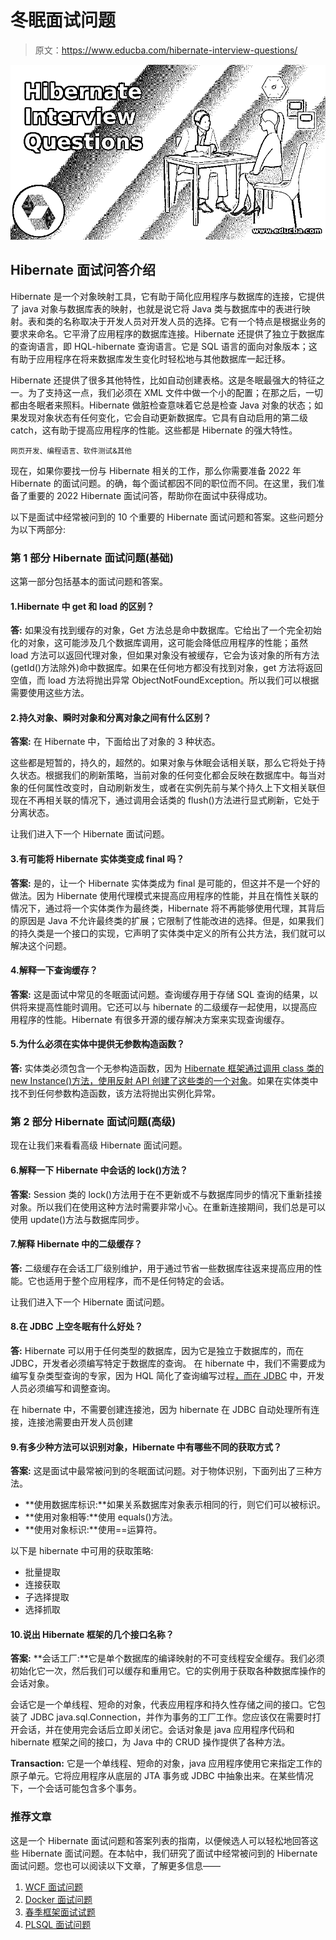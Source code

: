 # 冬眠面试问题

> 原文：<https://www.educba.com/hibernate-interview-questions/>

![Hibernate Interview Questions](img/db7d13d88334d388feb453cb4f67fb4b.png)



## Hibernate 面试问答介绍

Hibernate 是一个对象映射工具，它有助于简化应用程序与数据库的连接，它提供了 java 对象与数据库表的映射，也就是说它将 Java 类与数据库中的表进行映射。表和类的名称取决于开发人员对开发人员的选择。它有一个特点是根据业务的要求来命名。它平滑了应用程序的数据库连接。Hibernate 还提供了独立于数据库的查询语言，即 HQL-hibernate 查询语言。它是 SQL 语言的面向对象版本；这有助于应用程序在将来数据库发生变化时轻松地与其他数据库一起迁移。

Hibernate 还提供了很多其他特性，比如自动创建表格。这是冬眠最强大的特征之一。为了支持这一点，我们必须在 XML 文件中做一个小的配置；在那之后，一切都由冬眠者来照料。Hibernate 做脏检查意味着它总是检查 Java 对象的状态；如果发现对象状态有任何变化，它会自动更新数据库。它具有自动启用的第二级 catch，这有助于提高应用程序的性能。这些都是 Hibernate 的强大特性。

<small>网页开发、编程语言、软件测试&其他</small>

现在，如果你要找一份与 Hibernate 相关的工作，那么你需要准备 2022 年 Hibernate 的面试问题。的确，每个面试都因不同的职位而不同。在这里，我们准备了重要的 2022 Hibernate 面试问答，帮助你在面试中获得成功。

以下是面试中经常被问到的 10 个重要的 Hibernate 面试问题和答案。这些问题分为以下两部分:

### 第 1 部分 Hibernate 面试问题(基础)

这第一部分包括基本的面试问题和答案。

#### 1.Hibernate 中 get 和 load 的区别？

**答:**
如果没有找到缓存的对象，Get 方法总是命中数据库。它给出了一个完全初始化的对象，这可能涉及几个数据库调用，这可能会降低应用程序的性能；虽然 load 方法可以返回代理对象，但如果对象没有被缓存，它会为该对象的所有方法(getId()方法除外)命中数据库。如果在任何地方都没有找到对象，get 方法将返回空值，而 load 方法将抛出异常 ObjectNotFoundException。所以我们可以根据需要使用这些方法。

#### 2.持久对象、瞬时对象和分离对象之间有什么区别？

**答案:**
在 Hibernate 中，下面给出了对象的 3 种状态。

这些都是短暂的，持久的，超然的。如果对象与休眠会话相关联，那么它将处于持久状态。根据我们的刷新策略，当前对象的任何变化都会反映在数据库中。每当对象的任何属性改变时，自动刷新发生，或者在实例先前与某个持久上下文相关联但现在不再相关联的情况下，通过调用会话类的 flush()方法进行显式刷新，它处于分离状态。

让我们进入下一个 Hibernate 面试问题。

#### 3.有可能将 Hibernate 实体类变成 final 吗？

**答案:**
是的，让一个 Hibernate 实体类成为 final 是可能的，但这并不是一个好的做法。因为 Hibernate 使用代理模式来提高应用程序的性能，并且在惰性关联的情况下，通过将一个实体类作为最终类，Hibernate 将不再能够使用代理，其背后的原因是 Java 不允许最终类的扩展；它限制了性能改进的选择。但是，如果我们的持久类是一个接口的实现，它声明了实体类中定义的所有公共方法，我们就可以解决这个问题。

#### 4.解释一下查询缓存？

**答案:**
这是面试中常见的冬眠面试问题。查询缓存用于存储 SQL 查询的结果，以供将来提高性能时调用。它还可以与 hibernate 的二级缓存一起使用，以提高应用程序的性能。Hibernate 有很多开源的缓存解决方案来实现查询缓存。

#### 5.为什么必须在实体中提供无参数构造函数？

**答:**
实体类必须包含一个无参构造函数，因为 [Hibernate 框架通过调用 class 类的 new Instance()方法，使用反射 API 创建了这些类的一个对象](https://www.educba.com/hibernate-framework/)。如果在实体类中找不到任何参数构造函数，该方法将抛出实例化异常。

### 第 2 部分 Hibernate 面试问题(高级)

现在让我们来看看高级 Hibernate 面试问题。

#### 6.解释一下 Hibernate 中会话的 lock()方法？

**答案:**
Session 类的 lock()方法用于在不更新或不与数据库同步的情况下重新挂接对象。所以我们在使用这种方法时需要非常小心。在重新连接期间，我们总是可以使用 update()方法与数据库同步。

#### 7.解释 Hibernate 中的二级缓存？

**答:**
二级缓存在会话工厂级别维护，用于通过节省一些数据库往返来提高应用的性能。它也适用于整个应用程序，而不是任何特定的会话。

让我们进入下一个 Hibernate 面试问题。

#### 8.在 JDBC 上空冬眠有什么好处？

**答:**
Hibernate 可以用于任何类型的数据库，因为它是独立于数据库的，而在 JDBC，开发者必须编写特定于数据库的查询。
在 hibernate 中，我们不需要成为编写复杂类型查询的专家，因为 HQL 简化了查询编写过程[，而在 JDBC](https://www.educba.com/jdbc-interview-questions/) 中，开发人员必须编写和调整查询。

在 hibernate 中，不需要创建连接池，因为 hibernate 在 JDBC 自动处理所有连接，连接池需要由开发人员创建

#### 9.有多少种方法可以识别对象，Hibernate 中有哪些不同的获取方式？

**答案:**
这是面试中最常被问到的冬眠面试问题。对于物体识别，下面列出了三种方法。

*   **使用数据库标识:**如果关系数据库对象表示相同的行，则它们可以被标识。
*   **使用对象相等:**使用 equals()方法。
*   **使用对象标识:**使用==运算符。

以下是 hibernate 中可用的获取策略:

*   批量提取
*   连接获取
*   子选择提取
*   选择抓取

#### 10.说出 Hibernate 框架的几个接口名称？

**答案:**
**会话工厂:**它是单个数据库的编译映射的不可变线程安全缓存。我们必须初始化它一次，然后我们可以缓存和重用它。它的实例用于获取各种数据库操作的会话对象。

会话它是一个单线程、短命的对象，代表应用程序和持久性存储之间的接口。它包装了 JDBC java.sql.Connection，并作为事务的工厂工作。您应该仅在需要时打开会话，并在使用完会话后立即关闭它。会话对象是 java 应用程序代码和 hibernate 框架之间的接口，为 Java 中的 CRUD 操作提供了各种方法。

**Transaction:** 它是一个单线程、短命的对象，java 应用程序使用它来指定工作的原子单元。它将应用程序从底层的 JTA 事务或 JDBC 中抽象出来。在某些情况下，一个会话可能包含多个事务。

### 推荐文章

这是一个 Hibernate 面试问题和答案列表的指南，以便候选人可以轻松地回答这些 Hibernate 面试问题。在本帖中，我们研究了面试中经常被问到的 Hibernate 面试问题。您也可以阅读以下文章，了解更多信息——

1.  [WCF 面试问题](https://www.educba.com/wcf-interview-questions/)
2.  [Docker 面试问题](https://www.educba.com/docker-interview-questions/)
3.  [春季框架面试试题](https://www.educba.com/spring-framework-interview-questions/)
4.  [PLSQL 面试问题](https://www.educba.com/plsql-interview-questions/)





